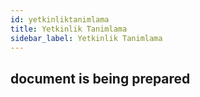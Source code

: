 ```yaml
---
id: yetkinliktanimlama
title: Yetkinlik Tanimlama
sidebar_label: Yetkinlik Tanimlama
---
```

## document is being prepared